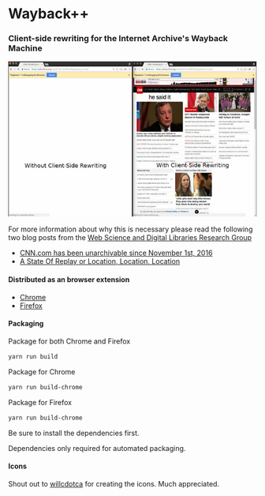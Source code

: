 # Wayback++

### Client-side rewriting for the Internet Archive's Wayback Machine

![cnn.com with and without client-side rewriting](meta/200566.png)

For more information about why this is necessary please read the following two blog posts from the [Web Science and Digital Libraries Research Group](http://ws-dl.blogspot.com/)  
* [CNN.com has been unarchivable since November 1st, 2016](http://ws-dl.blogspot.com/2017/01/2017-01-20-cnncom-has-been-unarchivable.html)
* [A State Of Replay or Location, Location, Location](http://ws-dl.blogspot.com/2017/03/2017-03-09-state-of-replay-or-location.html)

#### Distributed as an browser extension
* [Chrome](https://chrome.google.com/webstore/detail/wayback%20%20/kcpoejoblnjdkdfdnjkgcmmmkccjjhka)
* [Firefox](https://addons.mozilla.org/en-US/firefox/addon/waybackplusplus/)

#### Packaging
Package for both Chrome and Firefox
```sh
yarn run build
```

Package for Chrome
```sh
yarn run build-chrome
```

Package for Firefox
```sh
yarn run build-chrome
```

Be sure to install the dependencies first.

Dependencies only required for automated packaging.

#### Icons
Shout out to [willcdotca](https://github.com/willcdotcagi) for creating the icons.
Much appreciated. 
